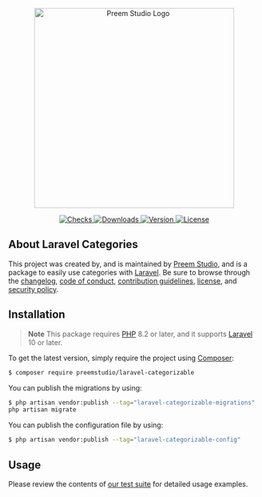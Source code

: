 <p align="center">
    <a href="https://preem.studio" target="_blank">
        <img src="https://raw.githubusercontent.com/PreemStudio/assets/main/logo-text.svg" width="400" alt="Preem Studio Logo" />
    </a>
</p>

<p align="center">
    <a href="https://github.com/PreemStudio/laravel-categorizable/actions">
        <img src="https://badge.sh/github/check-runs/PreemStudio/laravel-categorizable" alt="Checks" />
    </a>
    <a href="https://packagist.org/packages/preemstudio/laravel-categorizable">
        <img src="https://badge.sh/packagist/downloads/PreemStudio/laravel-categorizable" alt="Downloads" />
    </a>
    <a href="https://packagist.org/packages/preemstudio/laravel-categorizable">
        <img src="https://badge.sh/packagist/version/PreemStudio/laravel-categorizable" alt="Version" />
    </a>
    <a href="https://packagist.org/packages/preemstudio/laravel-categorizable">
        <img src="https://badge.sh/packagist/license/PreemStudio/laravel-categorizable" alt="License" />
    </a>
</p>

## About Laravel Categories

This project was created by, and is maintained by [Preem Studio](https://github.com/PreemStudio), and is a package to easily use categories with [Laravel](https://laravel.com/). Be sure to browse through the [changelog](CHANGELOG.md), [code of conduct](.github/CODE_OF_CONDUCT.md), [contribution guidelines](.github/CONTRIBUTING.md), [license](LICENSE), and [security policy](.github/SECURITY.md).

## Installation

> **Note**
> This package requires [PHP](https://www.php.net/) 8.2 or later, and it supports [Laravel](https://laravel.com/) 10 or later.

To get the latest version, simply require the project using [Composer](https://getcomposer.org/):

```bash
$ composer require preemstudio/laravel-categorizable
```

You can publish the migrations by using:

```bash
$ php artisan vendor:publish --tag="laravel-categorizable-migrations"
php artisan migrate
```

You can publish the configuration file by using:

```bash
$ php artisan vendor:publish --tag="laravel-categorizable-config"
```

## Usage

Please review the contents of [our test suite](/tests) for detailed usage examples.
